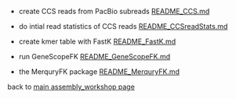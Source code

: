 
* create CCS reads from PacBio subreads [README_CCS.md](README_CCS.md)

* do intial read statistics of CCS reads [README_CCSreadStats.md](README_CCSreadStats.md)

* create kmer table with FastK [README_FastK.md](README_FastK.md) 

* run GeneScopeFK [README_GeneScopeFK.md](README_GeneScopeFK.md)

* the MerquryFK package [README_MerquryFK.md](README_MerquryFK.md)


back to [main assembly_workshop page](https://git.mpi-cbg.de/assembly/assembly_workshop)
